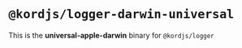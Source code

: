 # `@kordjs/logger-darwin-universal`

This is the **universal-apple-darwin** binary for `@kordjs/logger`
